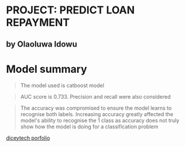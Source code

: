 # PROJECT: PREDICT LOAN REPAYMENT
## by Olaoluwa Idowu

# Model summary
> The model used is catboost model

> AUC score is 0.733. Precision and recall were also considered

> The accuracy was compromised to ensure the model learns to recognise both labels. 
  Increasing accuracy greatly affected the model's ability to recognise the 1 class as accuracy 
  does not truly show how the model is doing for a classification problem


[diceytech porfolio]([https://portfolio.diceytech.co.uk/project_page_detail_view/1673995609841x250625740591333380?ID=1672326336889x347691663782405700](https://portfolio.diceytech.co.uk/project/1673995609841x250625740591333380?ID=1672326336889x347691663782405700))
